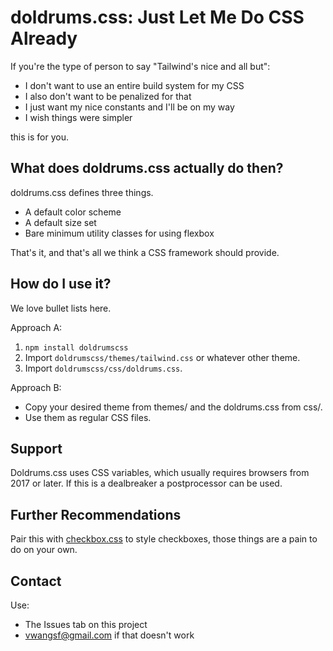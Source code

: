 # doldrums.css: Just Let Me Do CSS Already

If you're the type of person to say "Tailwind's nice and all but":
- I don't want to use an entire build system for my CSS
- I also don't want to be penalized for that
- I just want my nice constants and I'll be on my way
- I wish things were simpler

this is for you.

## What does doldrums.css actually do then?

doldrums.css defines three things.
- A default color scheme
- A default size set
- Bare minimum utility classes for using flexbox

That's it, and that's all we think a CSS framework should provide.

## How do I use it?

We love bullet lists here.

Approach A:
1. `npm install doldrumscss`
2. Import `doldrumscss/themes/tailwind.css` or whatever other theme.
3. Import `doldrumscss/css/doldrums.css`.

Approach B:
- Copy your desired theme from themes/ and the doldrums.css from css/.
- Use them as regular CSS files.

## Support

Doldrums.css uses CSS variables, which usually requires browsers from 2017
or later. If this is a dealbreaker a postprocessor can be used.

## Further Recommendations

Pair this with [checkbox.css](https://gitlab.com/bbworld1/checkbox.css) to style
checkboxes, those things are a pain to do on your own.

## Contact

Use:
- The Issues tab on this project
- [vwangsf@gmail.com](mailto:vwangsf@gmail.com) if that doesn't work
